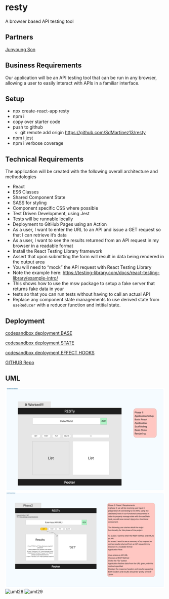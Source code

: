 # resty

A browser based API testing tool

## Partners

[Junyoung Son](https://github.com/Junyoungson808)

## Business Requirements

Our application will be an API testing tool that can be run in any browser, allowing a user to easily interact with APIs in a familiar interface.

## Setup

- npx create-react-app resty
- npm i
- copy over starter code
- push to github
  - git remote add origin <https://github.com/SdMartinez13/resty>
- npm i jest
- npm i verbose coverage

## Technical Requirements

The application will be created with the following overall architecture and methodologies

- React
- ES6 Classes
- Shared Component State
- SASS for styling
- Component specific CSS where possible
- Test Driven Development, using Jest
- Tests will be runnable locally
- Deployment to GitHub Pages using an Action
- As a user, I want to enter the URL to an API and issue a GET request so that I can retrieve it’s data
- As a user, I want to see the results returned from an API request in my browser in a readable format
- Install the React Testing Library framework
- Assert that upon submitting the form will result in data being rendered in the output area
- You will need to “mock” the API request with React Testing Library
- Note the example here: https://testing-library.com/docs/react-testing-library/example-intro/
- This shows how to use the msw package to setup a fake server that returns fake data in your
- tests so that you can run tests without having to call an actual API
- Replace any component state managements to use derived state from `useReducer` with a reducer function and intitial state.

## Deployment

[codesandbox deployment BASE](9https://codesandbox.io/p/github/SdMartinez13/resty/main?file=%2Fsrc%2Findex.js&selection=%5B%7B%22endColumn%22%3A1%2C%22endLineNumber%22%3A12%2C%22startColumn%22%3A1%2C%22startLineNumber%22%3A12%7D%5D&workspace=%257B%2522activeFileId%2522%253A%2522cl9npxqgn000clqgnhpkl3ygv%2522%252C%2522openFiles%2522%253A%255B%2522%252FREADME.md%2522%252C%2522%252Fsrc%252Findex.js%2522%255D%252C%2522sidebarPanel%2522%253A%2522EXPLORER%2522%252C%2522gitSidebarPanel%2522%253A%2522COMMIT%2522%252C%2522sidekickItems%2522%253A%255B%257B%2522type%2522%253A%2522PREVIEW%2522%252C%2522taskId%2522%253A%2522start%2522%252C%2522port%2522%253A3000%252C%2522key%2522%253A%2522cl9nqcg6p00xe3b6h9sevqkto%2522%252C%2522isMinimized%2522%253Afalse%257D%252C%257B%2522type%2522%253A%2522TASK_LOG%2522%252C%2522taskId%2522%253A%2522start%2522%252C%2522key%2522%253A%2522cl9nqccbj00ug3b6h64kncp3q%2522%252C%2522isMinimized%2522%253Afalse%257D%255D%257D)

[codesandbox deployment STATE](https://codesandbox.io/p/github/SdMartinez13/resty/state?file=%2Fsrc%2Findex.js&selection=%5B%7B%22endColumn%22%3A1%2C%22endLineNumber%22%3A12%2C%22startColumn%22%3A1%2C%22startLineNumber%22%3A12%7D%5D&workspace=%257B%2522activeFileId%2522%253A%2522cl9npxqgn000clqgnhpkl3ygv%2522%252C%2522openFiles%2522%253A%255B%255D%252C%2522sidebarPanel%2522%253A%2522EXPLORER%2522%252C%2522gitSidebarPanel%2522%253A%2522COMMIT%2522%252C%2522sidekickItems%2522%253A%255B%257B%2522type%2522%253A%2522PREVIEW%2522%252C%2522taskId%2522%253A%2522start%2522%252C%2522port%2522%253A3000%252C%2522key%2522%253A%2522cl9ouvc2001vs3b6h71267nn9%2522%252C%2522isMinimized%2522%253Afalse%257D%255D%257D)

[codesandbox deployment EFFECT HOOKS](https://codesandbox.io/p/github/SdMartinez13/resty/effect-hook?file=%2Fsrc%2Findex.js&selection=%5B%7B%22endColumn%22%3A1%2C%22endLineNumber%22%3A12%2C%22startColumn%22%3A1%2C%22startLineNumber%22%3A12%7D%5D&workspace=%257B%2522activeFileId%2522%253A%2522cl9npxqgn000clqgnhpkl3ygv%2522%252C%2522openFiles%2522%253A%255B%255D%252C%2522sidebarPanel%2522%253A%2522EXPLORER%2522%252C%2522gitSidebarPanel%2522%253A%2522COMMIT%2522%252C%2522sidekickItems%2522%253A%255B%257B%2522type%2522%253A%2522PREVIEW%2522%252C%2522taskId%2522%253A%2522start%2522%252C%2522port%2522%253A3000%252C%2522key%2522%253A%2522cl9q9o0os00ev3b6if6y9w8fx%2522%252C%2522isMinimized%2522%253Afalse%257D%255D%257D)

[GITHUB Repo](https://github.com/SdMartinez13/resty)

## UML

![uml26](/week6-labs.png)
![uml27](/27-labs.png)
![uml28](/LAB28.png)
![uml29](/29lab.png)